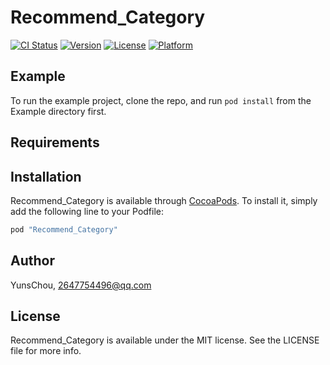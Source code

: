 # Recommend_Category

[![CI Status](http://img.shields.io/travis/YunsChou/Recommend_Category.svg?style=flat)](https://travis-ci.org/YunsChou/Recommend_Category)
[![Version](https://img.shields.io/cocoapods/v/Recommend_Category.svg?style=flat)](http://cocoapods.org/pods/Recommend_Category)
[![License](https://img.shields.io/cocoapods/l/Recommend_Category.svg?style=flat)](http://cocoapods.org/pods/Recommend_Category)
[![Platform](https://img.shields.io/cocoapods/p/Recommend_Category.svg?style=flat)](http://cocoapods.org/pods/Recommend_Category)

## Example

To run the example project, clone the repo, and run `pod install` from the Example directory first.

## Requirements

## Installation

Recommend_Category is available through [CocoaPods](http://cocoapods.org). To install
it, simply add the following line to your Podfile:

```ruby
pod "Recommend_Category"
```

## Author

YunsChou, 2647754496@qq.com

## License

Recommend_Category is available under the MIT license. See the LICENSE file for more info.
